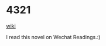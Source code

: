 # 4321
[wiki](https://en.wikipedia.org/wiki/4_3_2_1_(novel))

I read this novel on Wechat Readings.:)
